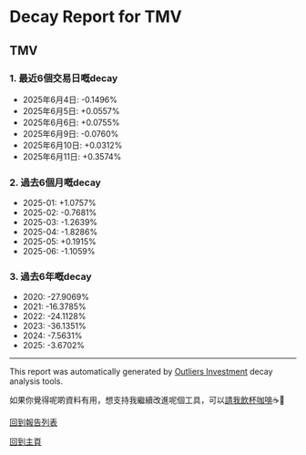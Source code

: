 # Decay Report for TMV

## TMV

### 1. 最近6個交易日嘅decay

- 2025年6月4日: -0.1496%
- 2025年6月5日: +0.0557%
- 2025年6月6日: +0.0755%
- 2025年6月9日: -0.0760%
- 2025年6月10日: +0.0312%
- 2025年6月11日: +0.3574%

### 2. 過去6個月嘅decay

- 2025-01: +1.0757%
- 2025-02: -0.7681%
- 2025-03: -1.2639%
- 2025-04: -1.8286%
- 2025-05: +0.1915%
- 2025-06: -1.1059%

### 3. 過去6年嘅decay

- 2020: -27.9069%
- 2021: -16.3785%
- 2022: -24.1128%
- 2023: -36.1351%
- 2024: -7.5631%
- 2025: -3.6702%

------------------------------
This report was automatically generated by [Outliers Investment](https://outliersecon.github.io/Outliers-Investment/) decay analysis tools.

如果你覺得呢啲資料有用，想支持我繼續改進呢個工具，可以[請我飲杯咖啡](https://buymeacoffee.com/outliersecon)☕🙏

[回到報告列表](https://outliersecon.github.io/Outliers-Investment/reports/reports_public)

[回到主頁](https://outliersecon.github.io/Outliers-Investment/)